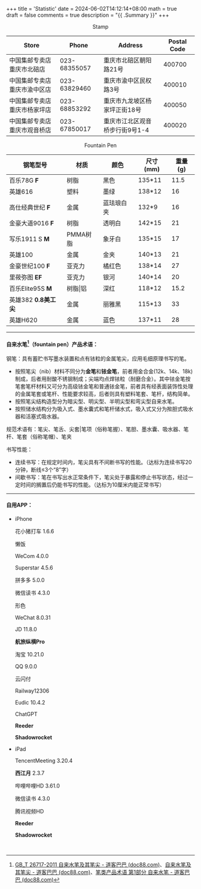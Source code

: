 +++
title = 'Statistic'
date = 2024-06-02T14:12:14+08:00
math = true                             
draft = false
comments = true
description = "{{ .Summary }}"
+++

<center>Stamp</center>

| Store               | Phone | Address                    | Postal Code |
|---------------------------------|------------------|------------------------------|---------|
| 中国集邮专卖店重庆市北碚店     | 023-68355057    | 重庆市北碚区朝阳路21号       | 400700  |
| 中国集邮专卖店重庆市渝中区店   | 023-63829460    | 重庆市渝中区民权路3号       | 400010  |
| 中国集邮专卖店重庆市杨家坪店   | 023-68853292    | 重庆市九龙坡区杨家坪正街18号 | 400050  |
| 中国集邮专卖店重庆市观音桥店   | 023-67850017    | 重庆市江北区观音桥步行街9号1-4 | 400020  |

<center>Fountain Pen</center>

| 钢笔型号           | 材质   | 颜色       | 尺寸(mm) | 重量(g) |
| ------------------ | ------ | ---------- | -------- | ------- |
| 百乐78G **F**      | 树脂   | 黑色       | 135*11   | 11.5    |
| 英雄616            | 塑料   | 墨绿       | 138*12 | 16      |
| 高仕经典世纪 **F** | 金属   | 蓝珐琅白夹 | 132*9    | 16      |
| 金豪大道9016 **F** | 树脂   | 透明白     | 142*15   | 21      |
| 写乐1911 S **M**   | PMMA树脂 | 象牙白     | 135*15   | 17      |
| 英雄100            | 金属   | 金夹       | 140*13   | 21      |
| 金豪世纪100 **F**  | 亚克力 | 橘红色     | 138*14   | 27      |
| 里莜弥图 **EF** | 亚克力 | 银河 | 140*14 |20|
| 百乐Elite95S **M** | 树脂\|铝 | 深红 | 118*12 |15.2|
| 英雄382 **0.8美工尖** | 金属 | 丽雅黑 | 115*13 |33|
| 英雄H620 | 金属 | 蓝色 | 137*11 |28|


-----



#### 自来水笔[^1]（fountain pen）产品术语：

钢笔：具有蓄贮书写墨水装置和点有铱粒的金属笔尖，应用毛细原理书写的笔。

- 按照笔尖（nib）材料不同分为**金笔**和**铱金笔**，前者用金合金(12k、14k、18k)制成，后者用耐酸不锈钢制成；尖端均点焊铱粒（耐磨合金）。其中铱金笔按笔套笔杆材料又可分为高级铱金笔和普通铱金笔，前者具有经表面装饰性处理的金属笔套或笔杆、性能要求较高，后者则具有塑料笔套、笔杆，结构简单。
- 按照笔尖结构造型分为暗尖型、明尖型、半明尖型和弯尖型自来水笔。
- 按照储水结构分为吸入式、墨水囊式和笔杆储水式，吸入式又分为揿胆式吸水器和活塞式吸水器。

规范术语有：笔尖、笔舌、尖套|笔项（俗称笔握）、笔胆、墨水囊、吸水器、笔杆、笔套（俗称笔帽）、笔夹

书写性能：

- 连续书写：在规定时间内，笔尖具有不间断书写的性能。（达标为连续书写20分钟，断线$\leq$3个“8”字）
- 间歇书写：笔在书写出水正常条件下，笔尖处于暴露和停止书写状态，经过一定时间的搁置后仍能书写的性能。（达标为10厘米内能正常书写）

-----



#### 自用APP：

- iPhone

  花小猪打车 1.6.6

  懒饭

  WeCom 4.0.0

  Superstar 4.5.6

  拼多多 5.0.0

  微信读书 4.3.0

  形色

  WeChat 8.0.31

  JD 11.8.0

  **航旅纵横Pro**

  淘宝 10.21.0

  QQ 9.0.0

  云闪付 

  Railway12306

  Eudic 10.4.2

  ChatGPT

  **Reeder**

  **Shadowrocket**

- iPad

  TencentMeeting 3.20.4

  **西江月** 2.3.7

  哔哩哔哩HD 3.61.0

  微信读书 4.3.0

  腾讯视频HD

  **Reeder**

  **Shadowrocket**

​        

[^1]:[GB_T 26717-2011 自来水笔及其笔尖 - 道客巴巴 (doc88.com)](https://www.doc88.com/p-1856421049781.html)、[自来水笔及其笔尖 - 道客巴巴 (doc88.com)](https://www.doc88.com/p-97887558882856.html)、[笔类产品术语 第1部分 自来水笔 - 道客巴巴 (doc88.com)](https://www.doc88.com/p-7714946198217.html)
